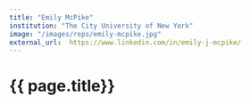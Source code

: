 ```yaml
---
title: "Emily McPike"
institution: "The City University of New York"
image: "/images/reps/emily-mcpike.jpg"
external_url:  https://www.linkedin.com/in/emily-j-mcpike/
---
```


<h1> {{ page.title}} </h1>